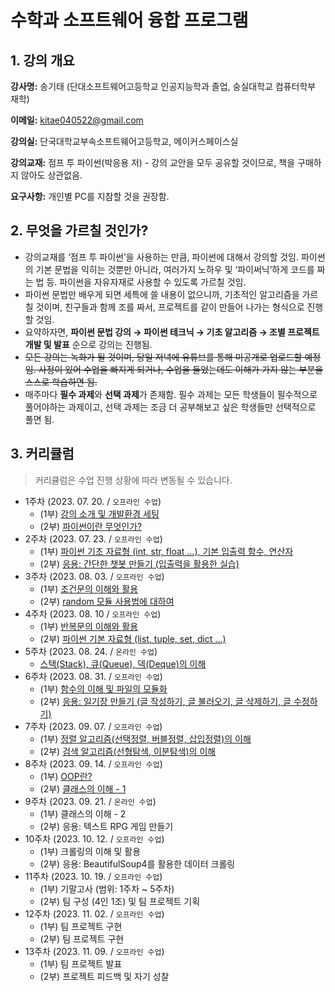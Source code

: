 # 수학과 소프트웨어 융합 프로그램

## 1. 강의 개요

**강사명:** 송기태 (단대소프트웨어고등학교 인공지능학과 졸업, 숭실대학교 컴퓨터학부 재학)

**이메일:** kitae040522@gmail.com

**강의실:** 단국대학교부속소프트웨어고등학교, 메이커스페이스실

**강의교재:** 점프 투 파이썬(박응용 저) - 강의 교안을 모두 공유할 것이므로, 책을 구매하지 않아도 상관없음.

**요구사항:** 개인별 PC를 지참할 것을 권장함.

## 2. 무엇을 가르칠 것인가?

- 강의교재를 ‘점프 투 파이썬’을 사용하는 만큼, 파이썬에 대해서 강의할 것임. 파이썬의 기본 문법을 익히는 것뿐만 아니라, 여러가지 노하우 및 ‘파이써닉’하게 코드를 짜는 법 등. 파이썬을 자유자재로 사용할 수 있도록 가르칠 것임.
- 파이썬 문법만 배우게 되면 세특에 쓸 내용이 없으니까, 기초적인 알고리즘을 가르칠 것이며, 친구들과 함께 조를 짜서, 프로젝트를 같이 만들어 나가는 형식으로 진행할 것임.
- 요약하자면, **파이썬 문법 강의 → 파이썬 테크닉 → 기초 알고리즘 → 조별 프로젝트 개발 및 발표** 순으로 강의는 진행됨.
- ~~모든 강의는 녹화가 될 것이며, 당일 저녁에 유튜브를 통해 미공개로 업로드할 예정임. 사정이 있어 수업을 빠지게 되거나, 수업을 들었는데도 이해가 가지 않는 부분을 스스로 학습하면 됨.~~
- 매주마다 **필수 과제**와 **선택 과제**가 존재함. 필수 과제는 모든 학생들이 필수적으로 풀어야하는 과제이고, 선택 과제는 조금 더 공부해보고 싶은 학생들만 선택적으로 풀면 됨.

## 3. 커리큘럼

> 커리큘럼은 수업 진행 상황에 따라 변동될 수 있습니다.

- 1주차 (2023. 07. 20. / `오프라인 수업`)
    - (1부) [강의 소개 및 개발환경 세팅](./Day1/slide/day1-1.pdf)
    - (2부) [파이썬이란 무엇인가?](./Day1/slide/day1-2.pdf)
- 2주차 (2023. 07. 23. / `오프라인 수업`)
    - (1부) [파이썬 기초 자료형 (int, str, float …), 기본 입출력 함수, 연산자](./Day2/slide/day2-1.pdf)
    - (2부) [응용: 간단한 챗봇 만들기 (입출력을 활용한 실습)](./Day2/slide/day2-2.pdf)
- 3주차 (2023. 08. 03. / `오프라인 수업`)
    - (1부) [조건문의 이해와 활용](./Day3/slide/day3-1.pdf)
    - (2부) [random 모듈 사용법에 대하여](./Day3/slide/day3-2.pdf)
- 4주차 (2023. 08. 10 / `오프라인 수업`)
    - (1부) [반복문의 이해와 활용](./Day4/slide/day4-1.pdf)
    - (2부) [파이썬 기본 자료형 (list, tuple, set, dict …)](./Day4/slide/day4-2.pdf)
- 5주차 (2023. 08. 24. / `온라인 수업`)
    - [스택(Stack), 큐(Queue), 덱(Deque)의 이해](./Day5/slide/day5-1.pdf)
- 6주차 (2023. 08. 31. / `오프라인 수업`)
    - (1부) [함수의 이해 및 파일의 모듈화](./Day6/slide/day6-1.pdf)
    - (2부) [응용: 일기장 만들기 (글 작성하기, 글 불러오기, 글 삭제하기, 글 수정하기)](./Day6/slide/day6-2.pdf)
- 7주차 (2023. 09. 07. / `오프라인 수업`)
    - (1부) [정렬 알고리즘(선택정렬, 버블정렬, 삽입정렬)의 이해](./Day7/slide/day7-1.pdf)
    - (2부) [검색 알고리즘(선형탐색, 이분탐색)의 이해](./Day7/slide/day7-2.pdf)
- 8주차 (2023. 09. 14. / `오프라인 수업`)
    - (1부) [OOP란?](./Day8/slide/day8-1.pdf)
    - (2부) [클래스의 이해 - 1](./Day8/slide/day8-2.pdf)
- 9주차 (2023. 09. 21. / `온라인 수업`)
    - (1부) 클래스의 이해 - 2
    - (2부) 응용: 텍스트 RPG 게임 만들기
- 10주차 (2023. 10. 12. / `오프라인 수업`)
    - (1부) 크롤링의 이해 및 활용
    - (2부) 응용: BeautifulSoup4를 활용한 데이터 크롤링
- 11주차 (2023. 10. 19. / `오프라인 수업`)
    - (1부) 기말고사 (범위: 1주차 ~ 5주차)
    - (2부) 팀 구성 (4인 1조) 및 팀 프로젝트 기획
- 12주차 (2023. 11. 02. / `오프라인 수업`)
    - (1부) 팀 프로젝트 구현
    - (2부) 팀 프로젝트 구현
- 13주차 (2023. 11. 09. / `오프라인 수업`)
    - (1부) 팀 프로젝트 발표
    - (2부) 프로젝트 피드백 및 자기 성찰